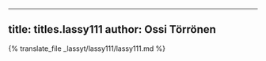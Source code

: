 
---
title: titles.lassy111
author: Ossi Törrönen
---
{% translate_file _lassyt/lassy111/lassy111.md %}